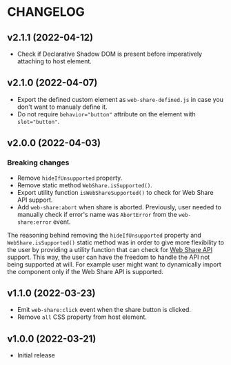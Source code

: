 # CHANGELOG

## v2.1.1 (2022-04-12)

- Check if Declarative Shadow DOM is present before imperatively attaching to host element.

## v2.1.0 (2022-04-07)

- Export the defined custom element as `web-share-defined.js` in case you don't want to manualy define it.
- Do not require `behavior="button"` attribute on the element with `slot="button"`.

## v2.0.0 (2022-04-03)

### Breaking changes

- Remove `hideIfUnsupported` property.
- Remove static method `WebShare.isSupported()`.
- Export utility function `isWebShareSupported()` to check for Web Share API support.
- Add `web-share:abort` when share is aborted. Previously, user needed to manually check if error's name was `AbortError` from the `web-share:error` event.

The reasoning behind removing the `hideIfUnsupported` property and `WebShare.isSupported()` static method was in order to give more flexibility to the user by providing a utility function that can check for [Web Share API](https://developer.mozilla.org/en-US/docs/Web/API/Navigator/share) support. This way, the user can have the freedom to handle the API not being supported at will. For example user might want to dynamically import the component only if the Web Share API is supported.

## v1.1.0 (2022-03-23)

- Emit `web-share:click` event when the share button is clicked.
- Remove `all` CSS property from host element.

## v1.0.0 (2022-03-21)

- Initial release

